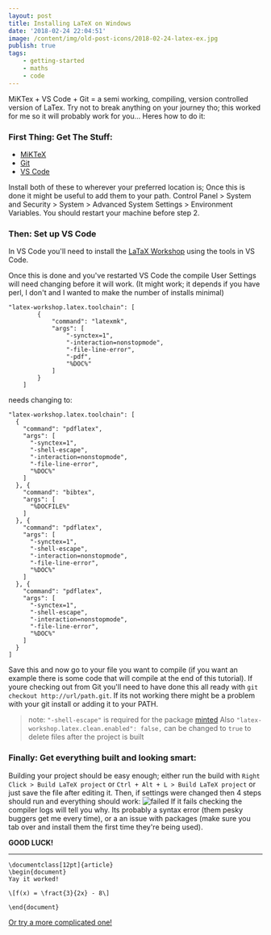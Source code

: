 ```yaml
---
layout: post
title: Installing LaTeX on Windows
date: '2018-02-24 22:04:51'
image: /content/img/old-post-icons/2018-02-24-latex-ex.jpg
publish: true
tags:
    - getting-started
    - maths
    - code
---
```


MiKTex + VS Code + Git = a semi working, compiling, version controlled version of LaTex. Try not to break anything on your journey tho; this worked for me so it will probably work for you... Heres how to do it:

### First Thing: Get The Stuff:

-   [MiKTeX](https://miktex.org/download)
-   [Git](https://git-scm.com/)
-   [VS Code](https://code.visualstudio.com/)

Install both of these to wherever your preferred location is; Once this is done it might be useful to add them to your path. Control Panel > System and Security > System > Advanced System Settings > Environment Variables. You should restart your machine before step 2.

### Then: Set up VS Code

In VS Code you'll need to install the [LaTaX Workshop](https://marketplace.visualstudio.com/items?itemName=James-Yu.latex-workshop) using the tools in VS Code.

Once this is done and you've restarted VS Code the compile User Settings will need changing before it will work. (It might work; it depends if you have perl, I don't and I wanted to make the number of installs minimal)

```
"latex-workshop.latex.toolchain": [
        {
            "command": "latexmk",
            "args": [
                "-synctex=1",
                "-interaction=nonstopmode",
                "-file-line-error",
                "-pdf",
                "%DOC%"
            ]
        }
    ]
```

needs changing to:

```
"latex-workshop.latex.toolchain": [
  {
    "command": "pdflatex",
    "args": [
      "-synctex=1",
      "-shell-escape",
      "-interaction=nonstopmode",
      "-file-line-error",
      "%DOC%"
    ]
  }, {
    "command": "bibtex",
    "args": [
      "%DOCFILE%"
    ]
  }, {
    "command": "pdflatex",
    "args": [
      "-synctex=1",
      "-shell-escape",
      "-interaction=nonstopmode",
      "-file-line-error",
      "%DOC%"
    ]
  }, {
    "command": "pdflatex",
    "args": [
      "-synctex=1",
      "-shell-escape",
      "-interaction=nonstopmode",
      "-file-line-error",
      "%DOC%"
    ]
  }
]
```

Save this and now go to your file you want to compile (if you want an example there is some code that will compile at the end of this tutorial). If youre checking out from Git you'll need to have done this all ready with `git checkout http://url/path.git`. If its not working there might be a problem with your git install or adding it to your PATH.

> note: `"-shell-escape"` is required for the package [minted](https://github.com/gpoore/minted)
> Also `"latex-workshop.latex.clean.enabled": false,` can be changed to `true` to delete files after the project is built

### Finally: Get everything built and looking smart:

Building your project should be easy enough; either run the build with `Right Click > Build LaTeX project` or `Ctrl + Alt + L > Build LaTeX project` or just save the file after editing it. Then, if settings were changed then 4 steps should run and everything should work:
![failed](..assets/img/content/2018/03/failed.png)
If it fails checking the compiler logs will tell you why. Its probably a syntax error (them pesky buggers get me every time), or a an issue with packages (make sure you tab over and install them the first time they're being used).

**GOOD LUCK!**

---

```
\documentclass[12pt]{article}
\begin{document}
Yay it worked!

\[f(x) = \fract{3}{2x} - 8\]

\end{document}
```

[Or try a more complicated one!](http://physics.clarku.edu/sip/tutorials/TeX/intro.html)
